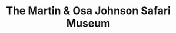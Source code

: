 ---
layout: repo
title: "The Martin & Osa Johnson Safari Museum"
id: 26007
permalink: repos/26007/
---